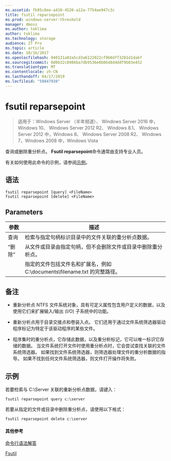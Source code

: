 ```yaml
---
ms.assetid: fb95c8ee-a418-4520-a12a-7754ae947c3c
title: fsutil reparsepoint
ms.prod: windows-server-threshold
manager: dmoss
ms.author: toklima
author: toklima
ms.technology: storage
audience: IT Pro
ms.topic: article
ms.date: 10/16/2017
ms.openlocfilehash: 940131a02a5cd3a6122022cf9b0dff3281d1dabf
ms.sourcegitcommit: 0d0b32c8986ba7db9536e0b8648d4ddf9b03e452
ms.translationtype: MT
ms.contentlocale: zh-CN
ms.lasthandoff: 04/17/2019
ms.locfileid: "59847938"
---
```

# <a name="fsutil-reparsepoint"></a>fsutil reparsepoint
>适用于：Windows Server （半年频道）、 Windows Server 2016 中，Windows 10、 Windows Server 2012 R2、 Windows 8.1、 Windows Server 2012 中，Windows 8、 Windows Server 2008 R2、 Windows 7，Windows 2008 中，Windows Vista

查询或删除重分析点。  **Fsutil reparsepoint**命令通常由支持专业人员。

有关如何使用此命令的示例，请参阅[示例](#BKMK_examples)。

## <a name="syntax"></a>语法

```
fsutil reparsepoint [query] <FileName>
fsutil reparsepoint [delete] <FileName>
```

## <a name="parameters"></a>Parameters

|参数|描述|
|-------------|---------------|
|查询|检索与指定句柄标识目录中的文件关联的重分析点数据。|
|“删除”|从文件或目录由指定句柄，但不会删除文件或目录中删除重分析点。|
|<FileName>|指定的文件包括文件名和扩展名，例如 C:\documents\filename.txt 的完整路径。|

## <a name="remarks"></a>备注

-   重新分析点 NTFS 文件系统对象，具有可定义属性包含用户定义的数据，以及使用它们来扩展输入/输出 (I/O) 子系统中的功能。

-   重新分析点用于目录交接点和卷装入点。 它们还用于通过文件系统筛选器驱动程序标记为特定于该驱动程序的某些文件。

-   程序集时的重分析点，它存储此数据，以及重分析标记，它可以唯一标识它存储的数据。 当文件系统打开文件时使用重分析点时，它会尝试查找关联的文件系统筛选器。 如果找到文件系统筛选器，则筛选器处理文件的重分析数据的指导。 如果不找到任何文件系统筛选器，则文件打开操作将失败。

## <a name="BKMK_examples"></a>示例
若要检索与 C:\Server 关联的重新分析点数据，请键入：

```
fsutil reparsepoint query c:\server
```

若要从指定的文件或目录中删除重分析点，请使用以下格式：

```
fsutil reparsepoint delete c:\server
```

#### <a name="additional-references"></a>其他参考
[命令行语法解答](Command-Line-Syntax-Key.md)

[Fsutil](Fsutil.md)


